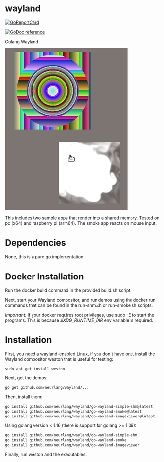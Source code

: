 # wayland

[![GoReportCard](https://goreportcard.com/badge/github.com/neurlang/wayland)](https://goreportcard.com/report/github.com/neurlang/wayland)

[![GoDoc reference](https://img.shields.io/badge/godoc-reference-blue.svg)](https://godoc.org/github.com/neurlang/wayland)


Golang Wayland

![Screenshot of Golang Wayland App](wayland.png?raw=true "Screenshot of Golang Wayland App")

This includes two sample apps that render into a shared memory. Tested on pc
(x64) and raspberry pi (arm64). The smoke app reacts on mouse input.

# Dependencies

None, this is a pure go implementation

# Docker Installation

Run the docker build command in the provided build.sh script.

Next, start your Wayland compositor, and run demos using the docker run
commands that can be found in the run-shm.sh or run-smoke.sh scripts.

*Important:* If your docker requires root privileges, use sudo -E to start
the programs. This is because *$XDG_RUNTIME_DIR* env variable is required.

# Installation

First, you need a wayland-enabled Linux, if you don't have one, install
the Wayland compositor weston that is useful for testing:

```
sudo apt-get install weston
```

Next, get the demos:

```
go get github.com/neurlang/wayland/...
```

Then, install them:

```
go install github.com/neurlang/wayland/go-wayland-simple-shm@latest
go install github.com/neurlang/wayland/go-wayland-smoke@latest
go install github.com/neurlang/wayland/go-wayland-imageviewer@latest
```

Using golang version < 1.16 (there is support for golang >= 1.09):

```
go install github.com/neurlang/wayland/go-wayland-simple-shm
go install github.com/neurlang/wayland/go-wayland-smoke
go install github.com/neurlang/wayland/go-wayland-imageviewer
```

Finally, run weston and the executables.
